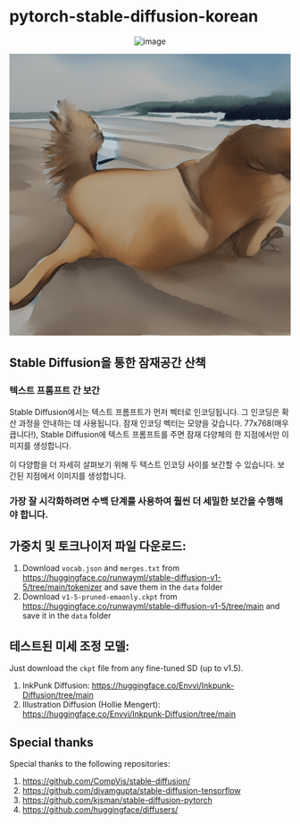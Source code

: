# pytorch-stable-diffusion-korean

<p align="center"><img src="https://github.com/ugiugi0823/pytorch-stable-diffusion-korean/assets/106899647/9c2a95e2-6bbe-4001-bd67-1f997d5d8d15" alt="image"></p>







![P1](./sd/data/P1.gif)

## Stable Diffusion을 통한 잠재공간 산책

### 텍스트 프롬프트 간 보간

Stable Diffusion에서는 텍스트 프롬프트가 먼저 벡터로 인코딩됩니다.
그 인코딩은 확산 과정을 안내하는 데 사용됩니다.
잠재 인코딩 벡터는 모양을 갖습니다.
77x768(매우 큽니다!), Stable Diffusion에 텍스트 프롬프트를 주면
잠재 다양체의 한 지점에서만 이미지를 생성합니다.

이 다양함을 더 자세히 살펴보기 위해 두 텍스트 인코딩 사이를 보간할 수 있습니다.
보간된 지점에서 이미지를 생성합니다.

### 가장 잘 시각화하려면 수백 단계를 사용하여 훨씬 더 세밀한 보간을 수행해야 합니다.

## 가중치 및 토크나이저 파일 다운로드:

1. Download `vocab.json` and `merges.txt` from https://huggingface.co/runwayml/stable-diffusion-v1-5/tree/main/tokenizer and save them in the `data` folder
2. Download `v1-5-pruned-emaonly.ckpt` from https://huggingface.co/runwayml/stable-diffusion-v1-5/tree/main and save it in the `data` folder

## 테스트된 미세 조정 모델:

Just download the `ckpt` file from any fine-tuned SD (up to v1.5).

1. InkPunk Diffusion: https://huggingface.co/Envvi/Inkpunk-Diffusion/tree/main
2. Illustration Diffusion (Hollie Mengert): https://huggingface.co/Envvi/Inkpunk-Diffusion/tree/main

## Special thanks

Special thanks to the following repositories:

1. https://github.com/CompVis/stable-diffusion/
1. https://github.com/divamgupta/stable-diffusion-tensorflow
1. https://github.com/kjsman/stable-diffusion-pytorch
1. https://github.com/huggingface/diffusers/


